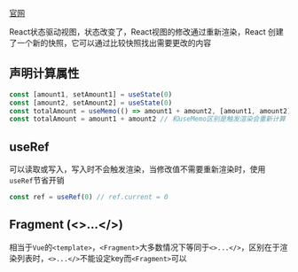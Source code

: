 [官网](https://beta.reactjs.org)

React状态驱动视图，状态改变了，React视图的修改通过重新渲染，React 创建了一个新的快照，它可以通过比较快照找出需要更改的内容

## 声明计算属性

```ts
const [amount1, setAmount1] = useState(0)
const [amount2, setAmount2] = useState(0)
const totalAmount = useMemo(() => amount1 + amount2, [amount1, amount2]) // 相当于vue的computed
const totalAmount = amount1 + amount2 // 和useMemo区别是触发渲染会重新计算
```

## useRef

可以读取或写入，写入时不会触发渲染，当修改值不需要重新渲染时，使用`useRef`节省开销

```ts
const ref = useRef(0) // ref.current = 0
```

## Fragment (<>...</>)

相当于`Vue`的`<template>`，`<Fragment>`大多数情况下等同于`<>...</>`，区别在于渲染列表时，`<>...</>`不能设定key而`<Fragment>`可以
